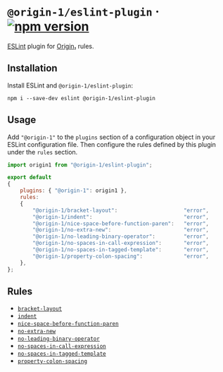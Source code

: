 # `@origin-1/eslint-plugin` · [![npm version][npm badge]][npm url]

[ESLint](https://eslint.org/) plugin for [Origin₁](https://github.com/origin-1) rules.

## Installation

Install ESLint and `@origin-1/eslint-plugin`:

```console
npm i --save-dev eslint @origin-1/eslint-plugin
```

## Usage

Add `"@origin-1"` to the `plugins` section of a configuration object in your ESLint configuration
file.
Then configure the rules defined by this plugin under the `rules` section.

```js
import origin1 from "@origin-1/eslint-plugin";

export default
{
    plugins: { "@origin-1": origin1 },
    rules:
    {
        "@origin-1/bracket-layout":                     "error",
        "@origin-1/indent":                             "error",
        "@origin-1/nice-space-before-function-paren":   "error",
        "@origin-1/no-extra-new":                       "error",
        "@origin-1/no-leading-binary-operator":         "error",
        "@origin-1/no-spaces-in-call-expression":       "error",
        "@origin-1/no-spaces-in-tagged-template":       "error",
        "@origin-1/property-colon-spacing":             "error",
    },
};
```

## Rules

* [`bracket-layout`](rule-docs/bracket-layout.md)
* [`indent`](rule-docs/indent.md)
* [`nice-space-before-function-paren`](rule-docs/nice-space-before-function-paren.md)
* [`no-extra-new`](rule-docs/no-extra-new.md)
* [`no-leading-binary-operator`](rule-docs/no-leading-binary-operator.md)
* [`no-spaces-in-call-expression`](rule-docs/no-spaces-in-call-expression.md)
* [`no-spaces-in-tagged-template`](rule-docs/no-spaces-in-tagged-template.md)
* [`property-colon-spacing`](rule-docs/property-colon-spacing.md)

[npm badge]: https://img.shields.io/npm/v/@origin-1%2Feslint-plugin?logo=npm
[npm url]: https://www.npmjs.com/package/@origin-1/eslint-plugin
